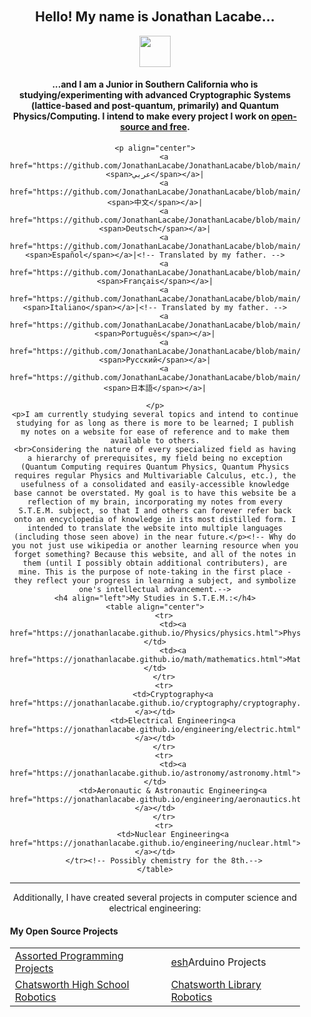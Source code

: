 <div align="center" style="background-image: url('https://jonathanlacabe.github.io/_other/Iapetus_1985.jpg'); background-size: cover; background-position: center; padding: 20px;">
  <h2>Hello! My name is Jonathan Lacabe...</h2>
  <p align="center">
        <a href="https://jonathanlacabe.github.io/"><img src="jonathanlacabe.github.io/_other/Iapetus_1985.jpg" width="50"/></a>
    </p>
  <h4>...and I am a Junior in Southern California who is studying/experimenting with advanced Cryptographic Systems (lattice-based and post-quantum, primarily) and Quantum Physics/Computing. I intend to make every project I work on <a href="https://archive.org/details/GuerillaOpenAccessManifesto/mode/2up?view=theater">open-source and free</a>. </h4> <!--My philosophy/motivation for doing this can be found here.-->
    
    <p align="center">
        <a href="https://github.com/JonathanLacabe/JonathanLacabe/blob/main/README_AR.md"><span>عربي</span></a>|
        <a href="https://github.com/JonathanLacabe/JonathanLacabe/blob/main/README_CN.md"><span>中文</span></a>|
        <a href="https://github.com/JonathanLacabe/JonathanLacabe/blob/main/README_DE.md"><span>Deutsch</span></a>|
        <a href="https://github.com/JonathanLacabe/JonathanLacabe/blob/main/README_ES.md"><span>Español</span></a>|<!-- Translated by my father. -->
        <a href="https://github.com/JonathanLacabe/JonathanLacabe/blob/main/README_FR.md"><span>Français</span></a>|
        <a href="https://github.com/JonathanLacabe/JonathanLacabe/blob/main/README_IT.md"><span>Italiano</span></a>|<!-- Translated by my father. -->
        <a href="https://github.com/JonathanLacabe/JonathanLacabe/blob/main/README_PT.md"><span>Português</span></a>|
        <a href="https://github.com/JonathanLacabe/JonathanLacabe/blob/main/README_RU.md"><span>Русский</span></a>|
        <a href="https://github.com/JonathanLacabe/JonathanLacabe/blob/main/README_JP.md"><span>日本語</span></a>|
        
    </p>
    <p>I am currently studying several topics and intend to continue studying for as long as there is more to be learned; I publish my notes on a website for ease of reference and to make them available to others.
    <br>Considering the nature of every specialized field as having a hierarchy of prerequisites, my field being no exception (Quantum Computing requires Quantum Physics, Quantum Physics requires regular Physics and Multivariable Calculus, etc.), the usefulness of a consolidated and easily-accessible knowledge base cannot be overstated. My goal is to have this website be a reflection of my brain, incorporating my notes from every S.T.E.M. subject, so that I and others can forever refer back onto an encyclopedia of knowledge in its most distilled form. I intended to translate the website into multiple languages (including those seen above) in the near future.</p><!-- Why do you not just use wikipedia or another learning resource when you forget something? Because this website, and all of the notes in them (until I possibly obtain additional contributers), are mine. This is the purpose of note-taking in the first place - they reflect your progress in learning a subject, and symbolize one's intellectual advancement.-->
    <h4 align="left">My Studies in S.T.E.M.:</h4>
    <table align="center">
        <tr>
            <td><a href="https://jonathanlacabe.github.io/Physics/physics.html">Physics</a></td>
            <td><a href="https://jonathanlacabe.github.io/math/mathematics.html">Mathematics</a></td>
        </tr>
        <tr>
            <td>Cryptography<a href="https://jonathanlacabe.github.io/cryptography/cryptography.html"></a></td>
            <td>Electrical Engineering<a href="https://jonathanlacabe.github.io/engineering/electric.html"></a></td>
        </tr>
        <tr>
            <td><a href="https://jonathanlacabe.github.io/astronomy/astronomy.html">Astronomy</a></td>
            <td>Aeronautic & Astronautic Engineering<a href="https://jonathanlacabe.github.io/engineering/aeronautics.html"></a></td>
        </tr>
        <tr>
            <td>Nuclear Engineering<a href="https://jonathanlacabe.github.io/engineering/nuclear.html"></a></td>
        </tr><!-- Possibly chemistry for the 8th.-->
    </table>
<hr>
    <p>Additionally, I have created several projects in computer science and electrical engineering:</p>
    <h4 align="left">My Open Source Projects</h4>
    <table align="center">
        <tr>
            <td><a href="https://github.com/JonathanLacabe/Assorted-Programming-Projects">Assorted Programming Projects</a></td>
            <td><a href="https://github.com/eust-w/esh">esh</a>Arduino Projects</td>
        </tr>
        <tr>
            <td><a href="https://github.com/JonathanLacabe/Chatsworth-Robotics">Chatsworth High School Robotics</a></td>
            <td><a href="https://github.com/JonathanLacabe/Chatsworth-Library-Robotics">Chatsworth Library Robotics</a></td>
        </tr>
    </table>
 
</div>
